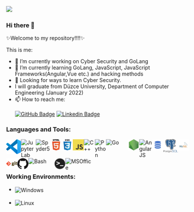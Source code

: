 
<img src="https://c.tenor.com/KjVxfRrrncUAAAAd/matrix.gif" width="center" />


### Hi there 👋


✨Welcome to my repository!!!!✨

This is me:

- 🔭 I’m currently working on Cyber Security and GoLang
- 🌱 I’m currently learning GoLang, JavaScript, JavaScript Frameworks(Angular,Vue etc.) and hacking methods
- 🤔 Looking for ways to learn Cyber Security.
- I will graduate from Düzce University, Department of Computer Engineering (January 2022)
- 📫 How to reach me: <br> <br>
  [![GitHub Badge](https://img.shields.io/badge/GitHub-100000?style=for-the-badge&logo=github&logoColor=white)](https://github.com/SgtKOCD)  [![Linkedin Badge](https://img.shields.io/badge/LinkedIn-0077B5?style=for-the-badge&logo=linkedin&logoColor=white)](https://www.linkedin.com/in/ka%C4%9Fan-o%C4%9Fuz-can-demir%C3%B6z/)


### Languages and Tools:

<img align="left" alt="Visual Studio Code" width="40px" src="https://raw.githubusercontent.com/github/explore/80688e429a7d4ef2fca1e82350fe8e3517d3494d/topics/visual-studio-code/visual-studio-code.png" /><img align="left" alt="JupyterLab" width="40px" src="https://technology.amis.nl/wp-content/uploads/2020/11/image-27.png" />
<img align="left" alt="Spyder5" width="40px" src="https://d1zx6djv3kb1v7.cloudfront.net/wp-content/media/2020/05/HOW-TO-CODE-IN-PYTHON-USING-SPYDER-6i2tutorials.png" />
<img align="left" alt="HTML5" width="30px" src="https://raw.githubusercontent.com/github/explore/80688e429a7d4ef2fca1e82350fe8e3517d3494d/topics/html/html.png" />
<img align="left" alt="CSS3" width="30px" src="https://raw.githubusercontent.com/github/explore/80688e429a7d4ef2fca1e82350fe8e3517d3494d/topics/css/css.png" />
<img align="left" alt="JavaScript" width="30px" src="https://raw.githubusercontent.com/github/explore/80688e429a7d4ef2fca1e82350fe8e3517d3494d/topics/javascript/javascript.png" /><img align="left" alt="C++" width="30px" src="https://upload.wikimedia.org/wikipedia/commons/thumb/1/18/ISO_C%2B%2B_Logo.svg/800px-ISO_C%2B%2B_Logo.svg.png" />
<img align="left" alt="Python" width="30px" src="https://upload.wikimedia.org/wikipedia/commons/thumb/c/c3/Python-logo-notext.svg/800px-Python-logo-notext.svg.png" />
<img align="left" alt="Go" width="60px" src="https://upload.wikimedia.org/wikipedia/commons/thumb/0/05/Go_Logo_Blue.svg/1920px-Go_Logo_Blue.svg.png" />
<img align="left" alt="Node.js" width="30px" src="https://raw.githubusercontent.com/github/explore/80688e429a7d4ef2fca1e82350fe8e3517d3494d/topics/nodejs/nodejs.png" />
<img align="left" alt="AngularJS" width="35px" src="https://upload.wikimedia.org/wikipedia/commons/thumb/c/cf/Angular_full_color_logo.svg/800px-Angular_full_color_logo.svg.png" /><img align="left" alt="SQL" width="30px" src="https://raw.githubusercontent.com/github/explore/80688e429a7d4ef2fca1e82350fe8e3517d3494d/topics/sql/sql.png" />
<img align="left" alt="PostgreSQL" width="40px" src="https://raw.githubusercontent.com/docker-library/docs/01c12653951b2fe592c1f93a13b4e289ada0e3a1/postgres/logo.png" />
<img align="left" alt="MySQL" width="30px" src="https://raw.githubusercontent.com/github/explore/80688e429a7d4ef2fca1e82350fe8e3517d3494d/topics/mysql/mysql.png" />
<br><br><br><img align="left" alt="Git" width="30px" src="https://raw.githubusercontent.com/github/explore/80688e429a7d4ef2fca1e82350fe8e3517d3494d/topics/git/git.png" />
<img align="left" alt="GitHub" width="30px" src="https://raw.githubusercontent.com/github/explore/78df643247d429f6cc873026c0622819ad797942/topics/github/github.png" />
<img align="left" alt="Bash" width="70px" src="https://upload.wikimedia.org/wikipedia/commons/thumb/8/82/Gnu-bash-logo.svg/1920px-Gnu-bash-logo.svg.png" />
<img align="left" alt="Terminal" width="30px" src="https://raw.githubusercontent.com/github/explore/80688e429a7d4ef2fca1e82350fe8e3517d3494d/topics/terminal/terminal.png" />
<img align="left" alt="MSOffice" width="70px" src="https://upload.wikimedia.org/wikipedia/tr/5/50/Microsoft_Office_2013_logo_and_wordmark_svg.png" />
<br>

### Working Environments:
- <img align="center" alt="Windows" width="100px" src="https://www.etu.edu.tr/files/editor_images/Windows_logo_Cyan_rgb_D.png" /><br><br>
- <img align="center" alt="Linux" width="80px" src="https://encrypted-tbn0.gstatic.com/images?q=tbn:ANd9GcSE4fUlMRZa1U8p-HRbPEuODeOiMmUHFsC4XAgbAf3evBYgrqWzi8IdM3ImcfNDaV1p3hs&usqp=CAU" />
<br>




